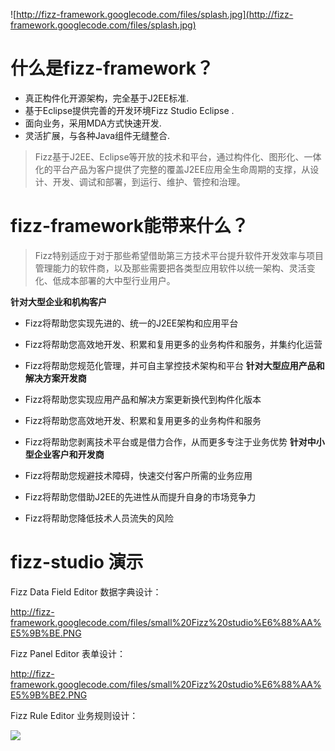 ![http://fizz-framework.googlecode.com/files/splash.jpg](http://fizz-framework.googlecode.com/files/splash.jpg)
# 什么是fizz-framework？ #
  * 真正构件化开源架构，完全基于J2EE标准.
  * 基于Eclipse提供完善的开发环境Fizz Studio Eclipse .
  * 面向业务，采用MDA方式快速开发.
  * 灵活扩展，与各种Java组件无缝整合.

> Fizz基于J2EE、Eclipse等开放的技术和平台，通过构件化、图形化、一体化的平台产品为客户提供了完整的覆盖J2EE应用全生命周期的支撑，从设计、开发、调试和部署，到运行、维护、管控和治理。


# fizz-framework能带来什么？ #
> Fizz特别适应于对于那些希望借助第三方技术平台提升软件开发效率与项目管理能力的软件商，以及那些需要把各类型应用软件以统一架构、灵活变化、低成本部署的大中型行业用户。

**针对大型企业和机构客户**

  * Fizz将帮助您实现先进的、统一的J2EE架构和应用平台
  * Fizz将帮助您高效地开发、积累和复用更多的业务构件和服务，并集约化运营
  * Fizz将帮助您规范化管理，并可自主掌控技术架构和平台
**针对大型应用产品和解决方案开发商**

  * Fizz将帮助您实现应用产品和解决方案更新换代到构件化版本
  * Fizz将帮助您高效地开发、积累和复用更多的业务构件和服务
  * Fizz将帮助您剥离技术平台或是借力合作，从而更多专注于业务优势
**针对中小型企业客户和开发商**
  * Fizz将帮助您规避技术障碍，快速交付客户所需的业务应用
  * Fizz将帮助您借助J2EE的先进性从而提升自身的市场竞争力
  * Fizz将帮助您降低技术人员流失的风险

# fizz-studio 演示 #
Fizz Data Field Editor 数据字典设计：<p>
<a href='http://fizz-framework.googlecode.com/files/small%20Fizz%20studio%E6%88%AA%E5%9B%BE.PNG'>http://fizz-framework.googlecode.com/files/small%20Fizz%20studio%E6%88%AA%E5%9B%BE.PNG</a>
<p>Fizz Panel Editor 表单设计：<p>
<a href='http://fizz-framework.googlecode.com/files/small%20Fizz%20studio%E6%88%AA%E5%9B%BE2.PNG'>http://fizz-framework.googlecode.com/files/small%20Fizz%20studio%E6%88%AA%E5%9B%BE2.PNG</a>
<p>Fizz Rule Editor 业务规则设计：<p>
<img src='http://fizz-framework.googlecode.com/files/Fizz%20studio%E6%88%AA%E5%9B%BE3.png' />